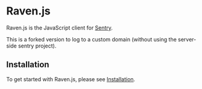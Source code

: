 # Raven.js

Raven.js is the JavaScript client for [Sentry](https://sentry.io/).

This is a forked version to log to a custom domain (without using the server-side sentry project).

## Installation

To get started with Raven.js, please see [Installation](https://docs.sentry.io/clients/javascript/install/).
